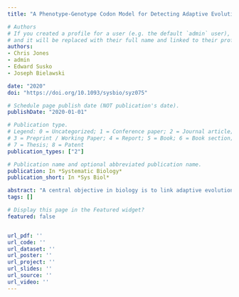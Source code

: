 ```yaml
---
title: "A Phenotype-Genotype Codon Model for Detecting Adaptive Evolution."

# Authors
# If you created a profile for a user (e.g. the default `admin` user), write the username (folder name) here 
# and it will be replaced with their full name and linked to their profile.
authors:
- Chris Jones
- admin
- Edward Susko
- Joseph Bielawski

date: "2020"
doi: "https://doi.org/10.1093/sysbio/syz075"

# Schedule page publish date (NOT publication's date).
publishDate: "2020-01-01"

# Publication type.
# Legend: 0 = Uncategorized; 1 = Conference paper; 2 = Journal article;
# 3 = Preprint / Working Paper; 4 = Report; 5 = Book; 6 = Book section;
# 7 = Thesis; 8 = Patent
publication_types: ["2"]

# Publication name and optional abbreviated publication name.
publication: In *Systematic Biology*
publication_short: In *Sys Biol*

abstract: "A central objective in biology is to link adaptive evolution in a gene to structural and/or functional phenotypic novelties. Yet most analytic methods make inferences mainly from either phenotypic data or genetic data alone. A small number of models have been developed to infer correlations between the rate of molecular evolution and changes in a discrete or continuous life history trait. But such correlations are not necessarily evidence of adaptation. Here, we present a novel approach called the phenotype–genotype branch-site model (PG-BSM) designed to detect evidence of adaptive codon evolution associated with discrete-state phenotype evolution. An episode of adaptation is inferred under standard codon substitution models when there is evidence of positive selection in the form of an elevation in the nonsynonymous- to-synonymous rate ratio ω to a value ω>1. As it is becoming increasingly clear that ω>1 can occur without adaptation, the PG-BSM was formulated to infer an instance of adaptive evolution without appealing to evidence of positive selection. The null model makes use of a covarion-like component to account for general heterotachy (i.e., random changes in the evolutionary rate at a site over time). The alternative model employs samples of the phenotypic evolutionary history to test for phenomenological patterns of heterotachy consistent with specific mechanisms of molecular adaptation. These include 1) a persistent increase/decrease in ω at a site following a change in phenotype (the pattern) consistent with an increase/decrease in the functional importance of the site (the mechanism); and 2) a transient increase in ω at a site along a branch over which the phenotype changed (the pattern) consistent with a change in the site’s optimal amino acid (the mechanism). Rejection of the null is followed by post hoc analyses to identify sites with strongest evidence for adaptation in association with changes in the phenotype as well as the most likely evolutionary history of the phenotype. Simulation studies based on a novel method for generating mechanistically realistic signatures of molecular adaptation show that the PG-BSM has good statistical properties. Analyses of real alignments show that site patterns identified post hoc are consistent with the specific mechanisms of adaptation included in the alternate model. Further simulation studies show that the covarion-like component of the PG-BSM plays a crucial role in mitigating recently discovered statistical pathologies associated with confounding by accounting for heterotachy-by-any-cause."
tags: []

# Display this page in the Featured widget?
featured: false


url_pdf: ''
url_code: ''
url_dataset: ''
url_poster: ''
url_project: ''
url_slides: ''
url_source: ''
url_video: ''
---
```

